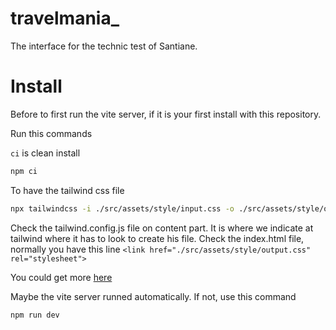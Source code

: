 # travelmania_
The interface for the technic test of Santiane.

# Install

Before to first run the vite server, if it is your first install with this repository.

Run this commands

```ci``` is clean install

```bash
npm ci
```

To have the tailwind css file

```bash
npx tailwindcss -i ./src/assets/style/input.css -o ./src/assets/style/output.css --watch
```
Check the tailwind.config.js file on content part. It is where we indicate at tailwind where it has to look to create his file.
Check the index.html file, normally you have this line ```<link href="./src/assets/style/output.css" rel="stylesheet">```

You could get more [here](https://tailwindcss.com/docs/installation)

Maybe the vite server runned automatically. If not, use this command

```bash
npm run dev
```
